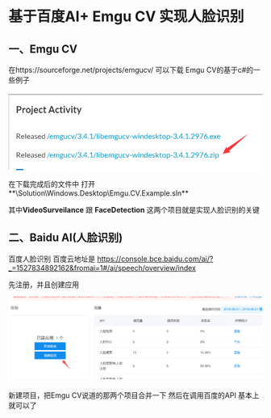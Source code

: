# 基于百度AI+ Emgu CV 实现人脸识别

## 一、Emgu CV

在https://sourceforge.net/projects/emgucv/  可以下载 Emgu CV的基于c#的一些例子

![](img/1.png)



在下载完成后的文件中 打开**\Solution\Windows.Desktop\Emgu.CV.Example.sln**

其中**VideoSurveilance** 跟 **FaceDetection** 这两个项目就是实现人脸识别的关键



## 二、Baidu AI(人脸识别)

 百度人脸识别 百度云地址是 https://console.bce.baidu.com/ai/?_=1527834892162&fromai=1#/ai/speech/overview/index

先注册，并且创建应用

![](img/2.png)



新建项目，把Emgu CV说道的那两个项目合并一下 然后在调用百度的API 基本上就可以了

